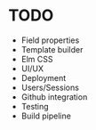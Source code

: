# TODO
* Field properties
* Template builder
* Elm CSS
* UI/UX
* Deployment
* Users/Sessions
* Github integration
* Testing
* Build pipeline
